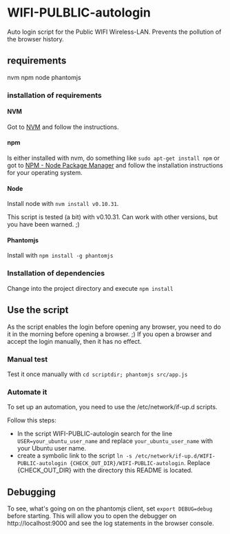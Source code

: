 # WIFI-PULBLIC-autologin

Auto login script for the Public WIFI Wireless-LAN. Prevents the pollution of the browser history.

## requirements

nvm
npm
node
phantomjs 

### installation of requirements

#### NVM

Got to [NVM](https://github.com/creationix/nvm) and follow the instructions.

#### npm

Is either installed with nvm, do something like `sudo apt-get install npm` or 
got to [NPM - Node Package Manager](https://nodejs.org/en/download/) and follow 
the installation instructions for your operating system.
  
#### Node

Install node with `nvm install v0.10.31`.

This script is tested (a bit) with v0.10.31. Can work with other versions, but you have been warned. ;)

#### Phantomjs

Install with `npm install -g phantomjs`
 
### Installation of dependencies

Change into the project directory and execute `npm install`

## Use the script

As the script enables the login before opening any browser, you need to do it in the morning before opening a browser. ;)
If you open a browser and accept the login manually, then it has no effect.

### Manual test

Test it once manually with `cd scriptdir; phantomjs src/app.js`

### Automate it
 
To set up an automation, you need to use the /etc/network/if-up.d scripts.

Follow this steps:

 * In the script WIFI-PUBLIC-autologin search for the line `USER=your_ubuntu_user_name` and replace 
 `your_ubuntu_user_name` with your Ubuntu user name.
 * create a symbolic link to the script `ln -s /etc/network/if-up.d/WIFI-PUBLIC-autologin {CHECK_OUT_DIR}/WIFI-PUBLIC-autologin`. 
 Replace {CHECK_OUT_DIR} with the directory this README is located.
 
## Debugging

To see, what's going on on the phantomjs client, set `export DEBUG=debug` before starting. This will allow you to
 open the debugger on http://localhost:9000 and see the log statements in the browser console.
